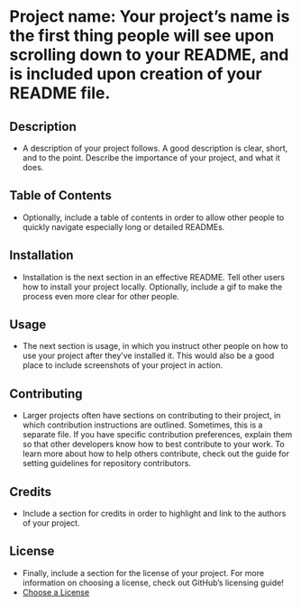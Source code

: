 # Project name: Your project’s name is the first thing people will see upon scrolling down to your README, and is included upon creation of your README file.

## Description
* A description of your project follows. A good description is clear, short, and to the point. Describe the importance of your project, and what it does.

## Table of Contents
* Optionally, include a table of contents in order to allow other people to quickly navigate especially long or detailed READMEs.

## Installation
* Installation is the next section in an effective README. Tell other users how to install your project locally. Optionally, include a gif to make the process even more clear for other people.

## Usage
* The next section is usage, in which you instruct other people on how to use your project after they’ve installed it. This would also be a good place to include screenshots of your project in action.

## Contributing
* Larger projects often have sections on contributing to their project, in which contribution instructions are outlined. Sometimes, this is a separate file. If you have specific contribution preferences, explain them so that other developers know how to best contribute to your work. To learn more about how to help others contribute, check out the guide for setting guidelines for repository contributors.

## Credits
* Include a section for credits in order to highlight and link to the authors of your project.

## License
* Finally, include a section for the license of your project. For more information on choosing a license, check out GitHub’s licensing guide!
* [Choose a License](https://choosealicense.com/)
